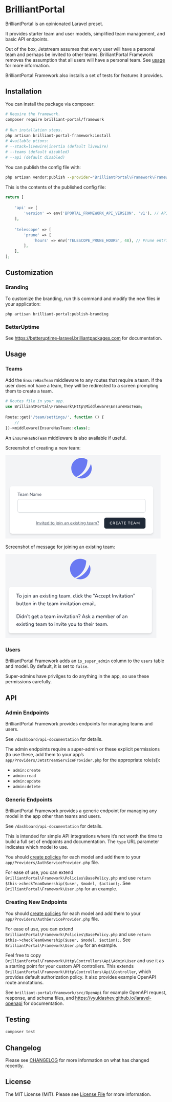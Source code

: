 # BrilliantPortal

BrilliantPortal is an opinionated Laravel preset.

It provides starter team and user models, simplified team management, and basic API endpoints.

Out of the box, Jetstream assumes that every user will have a personal team and perhaps be invited to other teams. BrilliantPortal Framework removes the assumption that all users will have a personal team. See [usage](#usage) for more information.

BrilliantPortal Framework also installs a set of tests for features it provides.

## Installation

You can install the package via composer:

```bash
# Require the framework.
composer require brilliant-portal/framework

# Run installation steps.
php artisan brilliant-portal-framework:install
# Available ptions:
# --stack=livewire|inertia (default livewire)
# --teams (default disabled)
# --api (default disabled)
```

You can publish the config file with:
```bash
php artisan vendor:publish --provider="BrilliantPortal\Framework\FrameworkServiceProvider" --tag="framework-config"
```

This is the contents of the published config file:

```php
return [

    'api' => [
        'version' => env('BPORTAL_FRAMEWORK_API_VERSION', 'v1'), // API versioning.
    ],

    'telescope' => [
        'prune' => [
            'hours' => env('TELESCOPE_PRUNE_HOURS', 48), // Prune entries older than this many hours.
        ],
    ],
];
```

## Customization

### Branding

To customize the branding, run this command and modify the new files in your application:

```shell
php artisan brilliant-portal:publish-branding
```

### BetterUptime

See https://betteruptime-laravel.brilliantpackages.com for documentation.

## Usage

### Teams

Add the `EnsureHasTeam` middleware to any routes that require a team. If the user does not have a team, they will be redirected to a screen prompting them to create a team.

```php
# Routes file in your app.
use BrilliantPortal\Framework\Http\Middleware\EnsureHasTeam;

Route::get('/team/settings/', function () {
    //
})->middleware(EnsureHasTeam::class);
```

An `EnsureHasNoTeam` middleware is also available if useful.

Screenshot of creating a new team:

![creating a team](documentation/img/team-create.png)

Screenshot of message for joining an existing team:

![joining a team](documentation/img/team-join.png)

### Users

BrilliantPortal Framework adds an `is_super_admin` column to the `users` table and model. By default, it is set to `false`.

Super-admins have privilges to do anything in the app, so use these permissions carefully.

## API

### Admin Endpoints

BrilliantPortal Framework provides endpoints for managing teams and users.

See `/dashboard/api-documentation` for details.

The admin endpoints require a super-admin or these explicit permissions (to use these, add them to your app’s `app/Providers/JetstreamServiceProvider.php` for the appropriate role(s)):

- `admin:create`
- `admin:read`
- `admin:update`
- `admin:delete`

### Generic Endpoints

BrilliantPortal Framework provides a generic endpoint for managing any model in the app other than teams and users.

See `/dashboard/api-documentation` for details.

This is intended for simple API integrations where it’s not worth the time to build a full set of endpoints and documentation. The `type` URL parameter indicates which model to use.

You should [create policies](https://laravel.com/docs/master/authorization#creating-policies) for each model and add them to your `app/Providers/AuthServiceProvider.php` file.

For ease of use, you can extend `BrilliantPortal\Framework\Policies\BasePolicy.php` and use `return $this->checkTeamOwnership($user, $model, $action);`. See `BrilliantPortal\Framework\User.php` for an example.

### Creating New Endpoints

You should [create policies](https://laravel.com/docs/master/authorization#creating-policies) for each model and add them to your `app/Providers/AuthServiceProvider.php` file.

For ease of use, you can extend `BrilliantPortal\Framework\Policies\BasePolicy.php` and use `return $this->checkTeamOwnership($user, $model, $action);`. See `BrilliantPortal\Framework\User.php` for an example.

Feel free to copy `BrilliantPortal\Framework\Http\Controllers\Api\Admin\User` and use it as a starting point for your custom API controllers. This extends `BrilliantPortal\Framework\Http\Controllers\Api\Controller`, which provides default authorization policy. It also provides example OpenAPI route annotations.

See `brilliant-portal/framework/src/OpenApi` for example OpenAPI request, response, and schema files, and https://vyuldashev.github.io/laravel-openapi for documentation.

## Testing

```bash
composer test
```

## Changelog

Please see [CHANGELOG](CHANGELOG.md) for more information on what has changed recently.

## License

The MIT License (MIT). Please see [License File](LICENSE.md) for more information.
